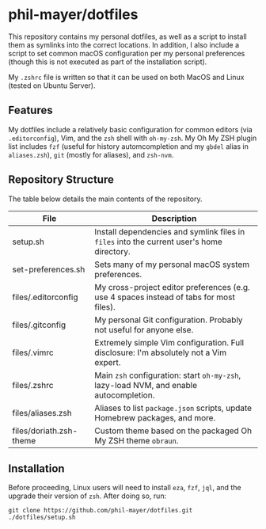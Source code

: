 # phil-mayer/dotfiles

This repository contains my personal dotfiles, as well as a script to install them as symlinks into the correct
locations. In addition, I also include a script to set common macOS configuration per my personal preferences (though
this is not executed as part of the installation script).

My `.zshrc` file is written so that it can be used on both MacOS and Linux (tested on Ubuntu Server).

## Features

My dotfiles include a relatively basic configuration for common editors (via `.editorconfig`), Vim, and the `zsh` shell
with `oh-my-zsh`. My Oh My ZSH plugin list includes `fzf` (useful for history automcompletion and my `gbdel` alias in
`aliases.zsh`), `git` (mostly for aliases), and `zsh-nvm`.

## Repository Structure

The table below details the main contents of the repository.

| File                    | Description |
| ----------------------- | ------------------------------------------------------------------------------------------- |
| setup.sh                | Install dependencies and symlink files in `files` into the current user's home directory.   |
| set-preferences.sh      | Sets many of my personal macOS system preferences.                                          |
| files/.editorconfig     | My cross-project editor preferences (e.g. use 4 spaces instead of tabs for most files).     |
| files/.gitconfig        | My personal Git configuration. Probably not useful for anyone else.                         |
| files/.vimrc            | Extremely simple Vim configuration. Full disclosure: I'm absolutely not a Vim expert.       |
| files/.zshrc            | Main `zsh` configuration: start `oh-my-zsh`, lazy-load NVM, and enable autocompletion.      |
| files/aliases.zsh       | Aliases to list `package.json` scripts, update Homebrew packages, and more.                 |
| files/doriath.zsh-theme | Custom theme based on the packaged Oh My ZSH theme `obraun`.                                |

## Installation

Before proceeding, Linux users will need to install `eza`, `fzf`, `jql`, and the upgrade their version of `zsh`. After
doing so, run:

```(sh)
git clone https://github.com/phil-mayer/dotfiles.git
./dotfiles/setup.sh
```
